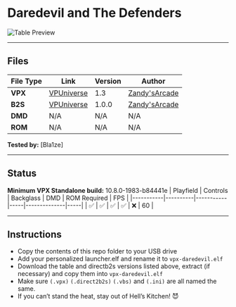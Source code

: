# Daredevil and The Defenders

![Table Preview](https://raw.githubusercontent.com/Bla1ze/vpx-images/refs/heads/main/vpx-daredevil.png)

---

## Files
| File Type | Link | Version | Author | 
|-----------|--------|----------|--------------|
| **VPX** | [VPUniverse](https://vpuniverse.com/files/file/18196-daredevil-and-the-defenders-13/) | 1.3 | [Zandy'sArcade](https://vpuniverse.com/profile/57949-zandysarcade/) |
| **B2S** | [VPUniverse](https://vpuniverse.com/files/file/18208-daredevil-b2s-with-fulldmd/) | 1.0.0 |[Zandy'sArcade](https://vpuniverse.com/profile/57949-zandysarcade/) |
| **DMD** | N/A | N/A | N/A |
| **ROM** | N/A | N/A | N/A |

**Tested by:** [Bla1ze]

---

## Status 
**Minimum VPX Standalone build:** 10.8.0-1983-b84441e
| Playfield | Controls | Backglass | DMD | ROM Required | FPS | 
|-----------|----------|-----------|-----|--------------|-----|
| :white_check_mark: | :white_check_mark: | :white_check_mark: | :white_check_mark: | :x: | 60 |

---

## Instructions

- Copy the contents of this repo folder to your USB drive
- Add your personalized launcher.elf and rename it to `vpx-daredevil.elf`
- Download the table and directb2s versions listed above, extract (if necessary) and copy them into `vpx-daredevil.elf`
- Make sure `(.vpx)` `(.direct2b2s)` `(.vbs)` and `(.ini)` are all named the same.
- If you can’t stand the heat, stay out of Hell’s Kitchen! 😈
